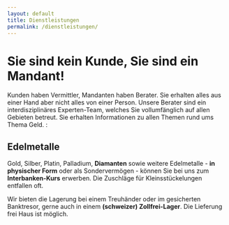 ```yaml
---
layout: default
title: Dienstleistungen
permalink: /dienstleistungen/
---
```


# Sie sind kein Kunde, Sie sind ein Mandant!

Kunden haben Vermittler, Mandanten haben Berater. Sie erhalten alles aus einer Hand aber nicht alles von einer Person. Unsere Berater sind ein interdisziplinäres Experten-Team, welches Sie  vollumfänglich auf allen Gebieten betreut. Sie erhalten Informationen zu allen Themen rund ums Thema Geld. :

## Edelmetalle

Gold, Silber, Platin, Palladium, __Diamanten__ sowie weitere Edelmetalle - __in physischer Form__ oder als Sondervermögen - können Sie bei uns zum __Interbanken-Kurs__ erwerben. Die Zuschläge für Kleinsstückelungen entfallen oft.

Wir bieten die Lagerung bei einem Treuhänder oder im gesicherten Banktresor, gerne auch in einem __(schweizer) Zollfrei-Lager__. Die Lieferung frei Haus ist möglich.